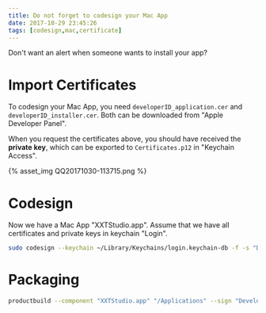 ```yaml
---
title: Do not forget to codesign your Mac App
date: 2017-10-29 23:45:26
tags: [codesign,mac,certificate]
---
```


Don't want an alert when someone wants to install your app?

# Import Certificates

To codesign your Mac App, you need `developerID_application.cer` and `developerID_installer.cer`. Both can be downloaded from "Apple Developer Panel".

When you request the certificates above, you should have received the **private key**, which can be exported to `Certificates.p12` in "Keychain Access".

{% asset_img QQ20171030-113715.png %}

# Codesign

Now we have a Mac App "XXTStudio.app".
Assume that we have all certificates and private keys in keychain "Login".

``` bash
sudo codesign --keychain ~/Library/Keychains/login.keychain-db -f -s "Developer ID Application: Zheng Wu (GXZ23M5TP2)" -v "XXTStudio.app" --deep
```

# Packaging

``` bash
productbuild --component "XXTStudio.app" "/Applications" --sign "Developer ID Installer: Zheng Wu (GXZ23M5TP2)" --product "XXTStudio.app/Contents/Info.plist" "XXTStudio_Mac.pkg"
```

